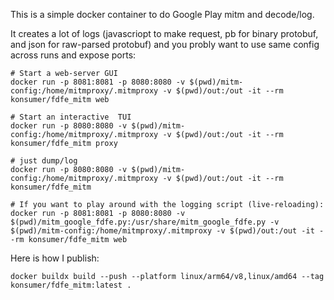 This is a simple docker container to do Google Play mitm and decode/log.

It creates a lot of logs (javascriopt to make request, pb for binary protobuf, and json for raw-parsed protobuf) and you probly want to use same config across runs and expose ports:


```
# Start a web-server GUI
docker run -p 8081:8081 -p 8080:8080 -v $(pwd)/mitm-config:/home/mitmproxy/.mitmproxy -v $(pwd)/out:/out -it --rm konsumer/fdfe_mitm web

# Start an interactive  TUI
docker run -p 8080:8080 -v $(pwd)/mitm-config:/home/mitmproxy/.mitmproxy -v $(pwd)/out:/out -it --rm konsumer/fdfe_mitm proxy

# just dump/log
docker run -p 8080:8080 -v $(pwd)/mitm-config:/home/mitmproxy/.mitmproxy -v $(pwd)/out:/out -it --rm konsumer/fdfe_mitm

# If you want to play around with the logging script (live-reloading):
docker run -p 8081:8081 -p 8080:8080 -v $(pwd)/mitm_google_fdfe.py:/usr/share/mitm_google_fdfe.py -v $(pwd)/mitm-config:/home/mitmproxy/.mitmproxy -v $(pwd)/out:/out -it --rm konsumer/fdfe_mitm web
```

Here is how I publish:

```
docker buildx build --push --platform linux/arm64/v8,linux/amd64 --tag konsumer/fdfe_mitm:latest .
```